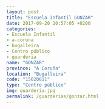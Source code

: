 ```yaml
---
layout: post
title: "Escuela Infantil GONZAR"
date: 2017-09-20 20:57:05 +0200
categories:
- Escuela Infantil
- a-coruna
- bugalleira
- Centro público
- guarderia
name: "GONZAR"
province: "A Coruña"
location: "Bugalleira"
code: "15020611"
type: "Centro público"
img: guarderia.jpg
permalink: /guarderias/gonzar.html
---
```

